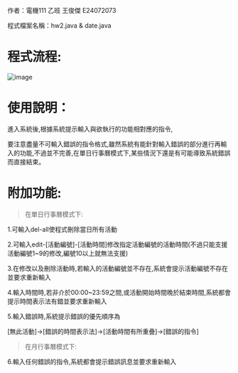 作者：電機111 乙班 王俊傑 E24072073

程式檔案名稱：hw2.java & date.java

# 程式流程:

![image](https://user-images.githubusercontent.com/80030514/126835283-689d8d91-8331-466d-8e74-cc52192d9c8d.png)

# 使用說明：

進入系統後,根據系統提示輸入與欲執行的功能相對應的指令,

要注意盡量不可輸入錯誤的指令格式,雖然系統有能針對輸入錯誤的部分進行再輸入的功能,不過並不完善,在單日行事曆模式下,某些情況下還是有可能導致系統錯誤而直接結束。

# 附加功能:

>在單日行事曆模式下:

1.可輸入del-all使程式刪除當日所有活動

2.可輸入edit-[活動編號]-[活動時間]修改指定活動編號的活動時間(不過只能支援活動編號1~9的修改,編號10以上就無法支援)

3.在修改以及刪除活動時,若輸入的活動編號並不存在,系統會提示活動編號不存在並要求重新輸入

4.輸入時間時,若非介於00:00~23:59之間,或活動開始時間晚於結束時間,系統都會提示時間表示法有錯並要求重新輸入

5.輸入錯誤時,系統提示錯誤的優先順序為

[無此活動]->[錯誤的時間表示法]->[活動時間有所重疊]->[錯誤的指令]

>在月行事曆模式下:

6.輸入任何錯誤的指令,系統都會提示錯誤訊息並要求重新輸入

